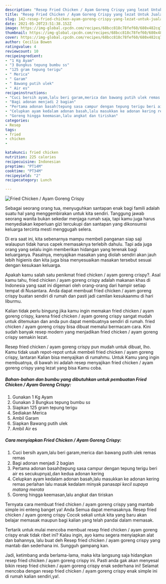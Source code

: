```yaml
---
description: "Resep Fried Chicken / Ayam Goreng Crispy yang lezat Untuk Jualan"
title: "Resep Fried Chicken / Ayam Goreng Crispy yang lezat Untuk Jualan"
slug: 142-resep-fried-chicken-ayam-goreng-crispy-yang-lezat-untuk-jualan
date: 2021-05-20T23:51:38.152Z
image: https://img-global.cpcdn.com/recipes/68bcc818c78fef60/680x482cq70/fried-chicken-ayam-goreng-crispy-foto-resep-utama.jpg
thumbnail: https://img-global.cpcdn.com/recipes/68bcc818c78fef60/680x482cq70/fried-chicken-ayam-goreng-crispy-foto-resep-utama.jpg
cover: https://img-global.cpcdn.com/recipes/68bcc818c78fef60/680x482cq70/fried-chicken-ayam-goreng-crispy-foto-resep-utama.jpg
author: Cecilia Bowen
ratingvalue: 4
reviewcount: 10
recipeingredient:
- "1 Kg Ayam"
- "3 Bungkus tepung bumbu ss"
- "125 gram tepung terigu"
- " Merica"
- " Garam"
- " Bawang putih ulek"
- " Air es"
recipeinstructions:
- "Cuci bersih ayam,lalu beri garam,merica dan bawang putih ulek remas remas"
- "Bagi adonan menjadi 2 bagian"
- "Pertama adonan basah(tepung sasa campur dengan tepung terigu beri air es secukupnya),dan kedua adonan kering"
- "Celupkan ayam kedalam adonan basah,lalu masukkan ke adonan kering remas perlahan lalu masak kedalam minyak panas*api kecil supaya matang merata*"
- "Goreng hingga keemasan,lalu angkat dan tiriskan"
categories:
- Resep
tags:
- fried
- chicken
- 

katakunci: fried chicken  
nutrition: 225 calories
recipecuisine: Indonesian
preptime: "PT14M"
cooktime: "PT34M"
recipeyield: "2"
recipecategory: Lunch

---
```



![Fried Chicken / Ayam Goreng Crispy](https://img-global.cpcdn.com/recipes/68bcc818c78fef60/680x482cq70/fried-chicken-ayam-goreng-crispy-foto-resep-utama.jpg)

Sebagai seorang orang tua, menyuguhkan santapan enak bagi famili adalah suatu hal yang menggembirakan untuk kita sendiri. Tanggung jawab seorang  wanita bukan sekedar menjaga rumah saja, tapi kamu juga harus menyediakan keperluan gizi tercukupi dan santapan yang dikonsumsi keluarga tercinta mesti menggugah selera.

Di era  saat ini, kita sebenarnya mampu membeli panganan siap saji walaupun tidak harus capek memasaknya terlebih dahulu. Tapi ada juga orang yang selalu ingin memberikan hidangan yang terenak bagi keluarganya. Pasalnya, menyajikan masakan yang diolah sendiri akan jauh lebih higienis dan kita juga bisa menyesuaikan masakan tersebut sesuai dengan kesukaan keluarga. 



Apakah kamu salah satu penikmat fried chicken / ayam goreng crispy?. Asal kamu tahu, fried chicken / ayam goreng crispy adalah makanan khas di Indonesia yang saat ini digemari oleh orang-orang dari hampir setiap tempat di Nusantara. Anda dapat membuat fried chicken / ayam goreng crispy buatan sendiri di rumah dan pasti jadi camilan kesukaanmu di hari liburmu.

Kalian tidak perlu bingung jika kamu ingin memakan fried chicken / ayam goreng crispy, karena fried chicken / ayam goreng crispy sangat mudah untuk ditemukan dan anda pun dapat membuatnya sendiri di rumah. fried chicken / ayam goreng crispy bisa dibuat memalui bermacam cara. Kini sudah banyak resep modern yang menjadikan fried chicken / ayam goreng crispy semakin lezat.

Resep fried chicken / ayam goreng crispy pun mudah untuk dibuat, lho. Kamu tidak usah repot-repot untuk membeli fried chicken / ayam goreng crispy, lantaran Kalian bisa menyajikan di rumahmu. Untuk Kamu yang ingin membuatnya, di bawah ini adalah resep menyajikan fried chicken / ayam goreng crispy yang lezat yang bisa Kamu coba.

<!--inarticleads1-->

##### Bahan-bahan dan bumbu yang dibutuhkan untuk pembuatan Fried Chicken / Ayam Goreng Crispy:

1. Gunakan 1 Kg Ayam
1. Gunakan 3 Bungkus tepung bumbu s*s*
1. Siapkan 125 gram tepung terigu
1. Sediakan  Merica
1. Ambil  Garam
1. Siapkan  Bawang putih ulek
1. Ambil  Air es




<!--inarticleads2-->

##### Cara menyiapkan Fried Chicken / Ayam Goreng Crispy:

1. Cuci bersih ayam,lalu beri garam,merica dan bawang putih ulek remas remas
1. Bagi adonan menjadi 2 bagian
1. Pertama adonan basah(tepung sasa campur dengan tepung terigu beri air es secukupnya),dan kedua adonan kering
1. Celupkan ayam kedalam adonan basah,lalu masukkan ke adonan kering remas perlahan lalu masak kedalam minyak panas*api kecil supaya matang merata*
1. Goreng hingga keemasan,lalu angkat dan tiriskan




Ternyata cara membuat fried chicken / ayam goreng crispy yang mantab simple ini enteng banget ya! Anda Semua dapat memasaknya. Resep fried chicken / ayam goreng crispy Cocok sekali untuk kita yang baru akan belajar memasak maupun bagi kalian yang telah pandai dalam memasak.

Tertarik untuk mulai mencoba membuat resep fried chicken / ayam goreng crispy enak tidak ribet ini? Kalau ingin, ayo kamu segera menyiapkan alat dan bahannya, lalu buat deh Resep fried chicken / ayam goreng crispy yang mantab dan sederhana ini. Sungguh gampang kan. 

Jadi, ketimbang anda berlama-lama, maka kita langsung saja hidangkan resep fried chicken / ayam goreng crispy ini. Pasti anda gak akan menyesal bikin resep fried chicken / ayam goreng crispy enak sederhana ini! Selamat mencoba dengan resep fried chicken / ayam goreng crispy enak simple ini di rumah kalian sendiri,ya!.

